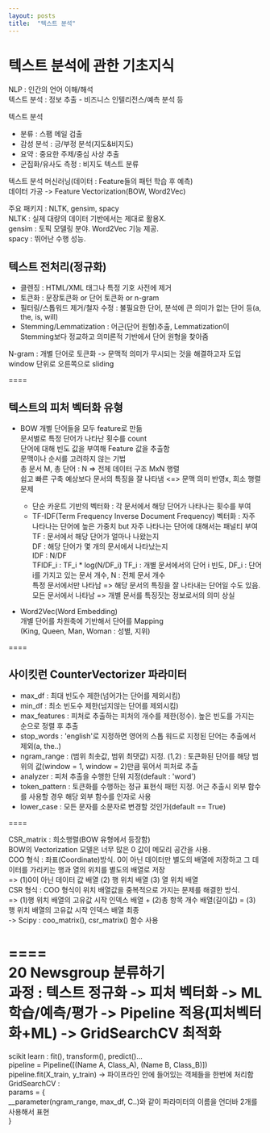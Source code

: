 ```yaml
---
layout: posts
title:  "텍스트 분석"
---
```

# 텍스트 분석에 관한 기초지식

NLP : 인간의 언어 이해/해석  
텍스트 분석 : 정보 추출 - 비즈니스 인텔리전스/예측 분석 등

텍스트 분석  
- 분류 : 스팸 메일 검출
- 감성 분석 : 긍/부정 분석(지도&비지도)
- 요약 : 중요한 주제/중심 사상 추출
- 군집화/유사도 측정 : 비지도 텍스트 분류

텍스트 분석 머신러닝(데이터 : Feature들의 패턴 학습 후 예측)  
데이터 가공 -> Feature Vectorization(BOW, Word2Vec)

주요 패키지 : NLTK, gensim, spacy  
NLTK : 실제 대량의 데이터 기반에서는 제대로 활용X.  
gensim : 토픽 모델링 분야. Word2Vec 기능 제공.  
spacy : 뛰어난 수행 성능.  

## 텍스트 전처리(정규화)  
- 클렌징 : HTML/XML 태그나 특정 기호 사전에 제거
- 토큰화 : 문장토큰화 or 단어 토큰화 or n-gram
- 필터링/스톱워드 제거/철자 수정 : 불필요한 단어, 분석에 큰 의미가 없는 단어 등(a, the, is, will)
- Stemming/Lemmatization : 어근(단어 원형)추출, Lemmatization이 Stemming보다 정교하고 의미론적 기반에서 단어 원형을 찾아줌


N-gram : 개별 단어로 토큰화 -> 문맥적 의미가 무시되는 것을 해결하고자 도입  
window 단위로 오른쪽으로 sliding

====  

## 텍스트의 피처 벡터화 유형  
- BOW
 개별 단어들을 모두 feature로 만듦  
 문서별로 특정 단어가 나타난 횟수를 count  
 단어에 대해 빈도 값을 부여해 Feature 값을 추출함  
 문맥이나 순서를 고려하지 않는 기법  
 총 문서 M, 총 단어 : N => 전체 데이터 구조 MxN 행렬  
 쉽고 빠른 구축 예상보다 문서의 특징을 잘 나타냄 <=> 문맥 의미 반영x, 희소 행렬 문제

  - 단순 카운트 기반의 벡터화 : 각 문서에서 해당 단어가 나타나는 횟수를 부여  
  - TF-IDF(Term Frequency Inverse Document Frequency) 벡터화 : 자주 나타나는 단어에 높은 가중치 but 자주 나타나는 단어에 대해서는 패널티 부여  
	  TF : 문서에서 해당 단어가 얼마나 나왔는지  
	  DF : 해당 단어가 몇 개의 문서에서 나타났는지  
	  IDF : N/DF   
	  TFIDF_i : TF_i * log(N/DF_i) TF_i : 개별 문서에서의 단어 i 빈도, DF_i : 단어 i를 가지고 있는 문서 개수, N : 전체 문서 개수  
	  특정 문서에서만 나타남 => 해당 문서의 특징을 잘 나타내는 단어일 수도 있음.  
	  모든 문서에서 나타남 => 개별 문서를 특징짓는 정보로서의 의미 상실  
- Word2Vec(Word Embedding)  
 개별 단어를 차원축에 기반해서 단어를 Mapping  
 (King, Queen, Man, Woman : 성별, 지위)  

====

## 사이킷런 CounterVectorizer 파라미터
- max_df : 최대 빈도수 제한(넘어가는 단어를 제외시킴)
- min_df : 최소 빈도수 제한(넘지않는 단어를 제외시킴)
- max_features : 피처로 추출하는 피처의 개수를 제한(정수). 높은 빈도를 가지는 순으로 정렬 후 추출
- stop_words : 'english'로 지정하면 영어의 스톱 워드로 지정된 단어는 추출에서 제외(a, the..)
- ngram_range : (범위 최솟값, 범위 최댓값) 지정. (1,2) : 토큰화된 단어를 해당 범위의 값(window = 1, window = 2)만큼 묶어서 피처로 추출
- analyzer : 피처 추출을 수행한 단위 지정(default : 'word')
- token_pattern : 토큰화를 수행하는 정규 표현식 패턴 지정. 어근 추출시 외부 함수를 사용할 경우 해당 외부 함수를 인자로 사용
- lower_case :  모든 문자를 소문자로 변경할 것인가(default == True)

====

CSR_matrix : 희소행렬(BOW 유형에서 등장함)  
BOW의 Vectorization 모델은 너무 많은 0 값이 메모리 공간을 사용.  
COO 형식 : 좌표(Coordinate)방식. 0이 아닌 데이터만 별도의 배열에 저장하고 그 데이터를 가리키는 행과 열의 위치를 별도의 배열로 저장  
=> (1)0이 아닌 데이터 값 배열 (2) 행 위치 배열 (3) 열 위치 배열  
CSR 형식 : COO 형식이 위치 배열값을 중복적으로 가지는 문제를 해결한 방식.  
=> (1)행 위치 배열의 고유값 시작 인덱스 배열 + (2)총 항목 개수 배열(길이값) = (3) 행 위치 배열의 고유값 시작 인덱스 배열 최종  
-> Scipy : coo_matrix(), csr_matrix() 함수 사용  

====  
20 Newsgroup 분류하기  
과정 : 텍스트 정규화 -> 피처 벡터화 -> ML 학습/예측/평가 -> Pipeline 적용(피처벡터화+ML) -> GridSearchCV 최적화  
====  
scikit learn : fit(), transform(), predict()...  
pipeline = Pipeline([(Name A, Class_A), (Name B, Class_B)])  
pipeline.fit(X_train, y_train) -> 파이프라인 안에 들어있는 객체들을 한번에 처리함  
GridSearchCV :  
params = {  
__parameter(ngram_range, max_df, C..)와 같이 파라미터의 이름을 언더바 2개를 사용해서 표현  
}  
